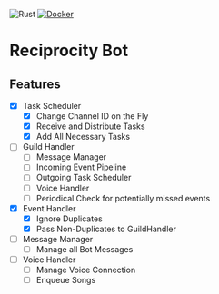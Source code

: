 ![Rust](https://github.com/Steav005/ReciprocityBot/workflows/Rust/badge.svg) [![Docker](https://img.shields.io/docker/v/autumnal/reciprocity_bot?color=blue&label=Docker&sort=semver)](https://hub.docker.com/repository/docker/autumnal/reciprocity_bot)
# Reciprocity Bot

## Features

- [x] Task Scheduler
    - [x] Change Channel ID on the Fly
    - [x] Receive and Distribute Tasks
    - [x] Add All Necessary Tasks 
- [ ] Guild Handler
    - [ ] Message Manager
    - [ ] Incoming Event Pipeline
    - [ ] Outgoing Task Scheduler
    - [ ] Voice Handler
    - [ ] Periodical Check for potentially missed events
- [x] Event Handler
    - [x] Ignore Duplicates
    - [x] Pass Non-Duplicates to GuildHandler
- [ ] Message Manager
    - [ ] Manage all Bot Messages
- [ ] Voice Handler
    - [ ] Manage Voice Connection
    - [ ] Enqueue Songs